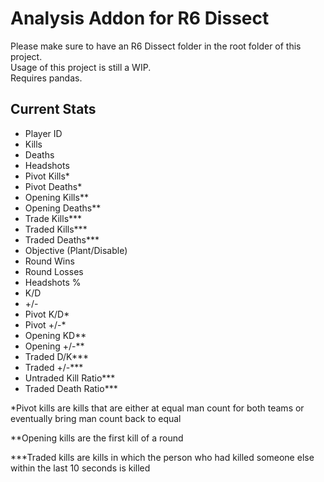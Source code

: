 # Analysis Addon for R6 Dissect

Please make sure to have an R6 Dissect folder in the root folder of this project.\
Usage of this project is still a WIP.\
Requires pandas.

## Current Stats
- Player ID
- Kills
- Deaths
- Headshots
- Pivot Kills*
- Pivot Deaths*
- Opening Kills**
- Opening Deaths**
- Trade Kills***
- Traded Kills***
- Traded Deaths***
- Objective (Plant/Disable)
- Round Wins
- Round Losses
- Headshots %
- K/D
- +/-
- Pivot K/D*
- Pivot +/-*
- Opening KD**
- Opening +/-**
- Traded D/K***
- Traded +/-***
- Untraded Kill Ratio***
- Traded Death Ratio***

*Pivot kills are kills that are either at equal man count for both teams or eventually bring man count back to equal

**Opening kills are the first kill of a round

***Traded kills are kills in which the person who had killed someone else within the last 10 seconds is killed
